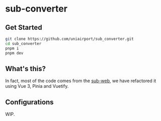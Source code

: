 # sub-converter

## Get Started

```sh
git clone https://github.com/uniairport/sub_converter.git
cd sub_converter
pnpm i
pnpm dev
```

## What's this?

In fact, most of the code comes from the [sub-web](https://github.com/CareyWang/sub-web), we have refactored it using Vue 3, Pinia and Vuetify.

## Configurations

WIP.